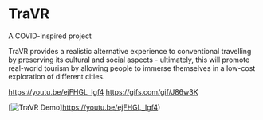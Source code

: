 # TraVR

A COVID-inspired project

TraVR provides a realistic alternative experience to conventional travelling by preserving its cultural and social aspects - ultimately, this will promote real-world tourism by allowing people to immerse themselves in a low-cost exploration of different cities.

https://youtu.be/ejFHGL_Igf4
https://gifs.com/gif/J86w3K

[![TraVR Demo](https://gifs.com/gif/J86w3K)]https://youtu.be/ejFHGL_Igf4)
